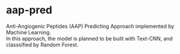 # aap-pred
Anti-Angiogenic Peptides (AAP) Predicting Approach implemented by Machine Learning. <br />
In this approach, the model is planned to be built with Text-CNN, and classsified by Random Forest.